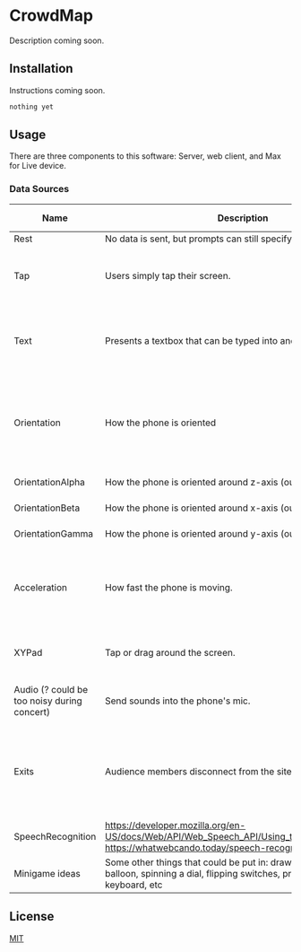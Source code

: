 # CrowdMap

Description coming soon.

## Installation

Instructions coming soon.

```bash
nothing yet
```

## Usage

There are three components to this software: Server, web client, and Max for Live device.

### Data Sources

| Name | Description | Aggregate Mode | Data Mode |
| --- | --- | --- | --- |
| Rest | No data is sent, but prompts can still specify meta interactions | N/A | N/A |
| Tap | Users simply tap their screen. | Percentage of audience that tapped in that timeframe. | Number of taps in that timeframe. |
| Text | Presents a textbox that can be typed into and send strings. | Undecided (Text length? Percent of audience that typed?) | Sends empty arguments when a key is pressed, and the word that is sent when sent. |
| Orientation | How the phone is oriented | Undecided (Average vector? Or divide this row into three, alpha beta gamma?) | (average, or all recent values?) Orientation alpha, beta, and gamma. |
| OrientationAlpha | How the phone is oriented around z-axis (out from screen) | Average angle. | (average, or all recent values?) Orientation alpha, beta, and gamma. |
| OrientationBeta | How the phone is oriented around x-axis (out from side) | Average angle. | (average, or all recent values?) Orientation alpha, beta, and gamma. |
| OrientationGamma | How the phone is oriented around y-axis (out from top) | Average angle. | (average, or all recent values?) Orientation alpha, beta, and gamma. |
| Acceleration | How fast the phone is moving. | Average absolute value acceleration in the direction of motion. | (average, or all recent values?) Acceleration in the X, Y, and Z directions. |
| XYPad | Tap or drag around the screen. | Average distance from the top left corner. | X and Y coordinates of all ones that were sent in. |
| Audio (? could be too noisy during concert) | Send sounds into the phone's mic. | Average amplitude | The actual audio stream. https://github.com/scottstensland/websockets-streaming-audio https://github.com/Ivan-Feofanov/ws-audio-api |
| Exits | Audience members disconnect from the site. | Percent of audience still connected compared to when it became active. | Notifies every time a user disconnects. |
| SpeechRecognition | https://developer.mozilla.org/en-US/docs/Web/API/Web_Speech_API/Using_the_Web_Speech_API https://whatwebcando.today/speech-recognition.html |  |  |
| Minigame ideas | Some other things that could be put in: drawing, pumping up a balloon, spinning a dial, flipping switches, pressing notes on a keyboard, etc |  |  |

## License

[MIT](https://choosealicense.com/licenses/mit/)